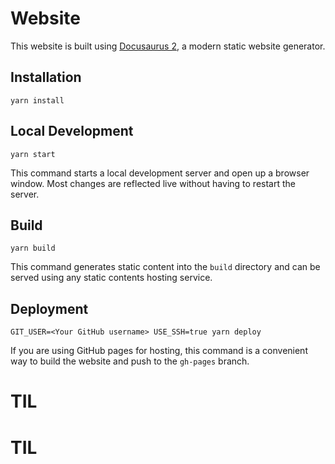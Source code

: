 
# Website

This website is built using [Docusaurus 2](https://v2.docusaurus.io/), a modern static website generator.

## Installation

```console
yarn install
```

## Local Development

```console
yarn start
```

This command starts a local development server and open up a browser window. Most changes are reflected live without having to restart the server.

## Build

```console
yarn build
```

This command generates static content into the `build` directory and can be served using any static contents hosting service.

## Deployment

```console
GIT_USER=<Your GitHub username> USE_SSH=true yarn deploy
```

If you are using GitHub pages for hosting, this command is a convenient way to build the website and push to the `gh-pages` branch.
# TIL
# TIL
